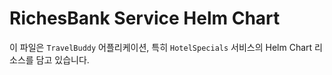 # RichesBank Service Helm Chart

이 파일은 ```TravelBuddy``` 어플리케이션, 특히 ```HotelSpecials``` 서비스의 Helm Chart 리소스를 담고 있습니다.
